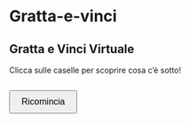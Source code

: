 # Gratta-e-vinci
<!DOCTYPE html>
<html lang="it">
<head>
<meta charset="UTF-8" />
<title>Gratta e Vinci Virtuale</title>
<style>
  .grid {
    display: grid;
    grid-template-columns: repeat(3, 120px);
    grid-gap: 10px;
    margin-bottom: 10px;
  }
  .cell {
    width: 120px;
    height: 80px;
    border: 2px solid #333;
    text-align: center;
    line-height: 80px;
    font-size: 18px;
    cursor: pointer;
    user-select: none;
    background-color: #ddd;
  }
  .revealed {
    background-color: #fff;
    cursor: default;
  }
  #restartBtn {
    padding: 10px 20px;
    font-size: 16px;
    cursor: pointer;
  }
</style>
</head>
<body>

<h2>Gratta e Vinci Virtuale</h2>
<p>Clicca sulle caselle per scoprire cosa c’è sotto!</p>
<div class="grid" id="grid"></div>
<p id="message"></p>
<button id="restartBtn">Ricomincia</button>

<script>
  const boxesOriginal = [
    { type: 'win', label: 'Valigia' },
    { type: 'win', label: 'Hotel' },
    { type: 'penalty', label: 'Cantare una canzone' },
    { type: 'penalty', label: 'Raccontare una barzelletta' },
    { type: 'penalty', label: 'Fare 10 saltelli' },
    { type: 'penalty', label: 'Bere un bicchiere d’acqua' },
    { type: 'penalty', label: 'Dire un complimento a qualcuno' },
    { type: 'penalty', label: 'Fare un giro su te stesso' },
    { type: 'penalty', label: 'Fare una faccia buffa' }
  ];

  let boxes = [];

  const grid = document.getElementById('grid');
  const message = document.getElementById('message');
  const restartBtn = document.getElementById('restartBtn');

  function shuffle(array) {
    for (let i = array.length - 1; i > 0; i--) {
      const j = Math.floor(Math.random() * (i + 1));
      [array[i], array[j]] = [array[j], array[i]];
    }
  }

  function createGrid() {
    grid.innerHTML = '';
    message.textContent = '';
    boxes = [...boxesOriginal];
    shuffle(boxes);

    boxes.forEach((box, index) => {
      const cell = document.createElement('div');
      cell.className = 'cell';
      cell.addEventListener('click', () => {
        if (cell.classList.contains('revealed')) return;

        cell.classList.add('revealed');
        cell.textContent = box.label;

        if (box.type === 'win') {
          message.textContent = `Complimenti! Hai trovato il simbolo vincente: ${box.label}`;
        } else {
          message.textContent = `Penitenza: ${box.label}`;
        }
      });
      grid.appendChild(cell);
    });
  }

  restartBtn.addEventListener('click', () => {
    createGrid();
  });

  // Inizializza al caricamento
  createGrid();
</script>

</body>
</html>

